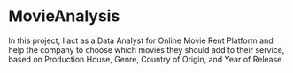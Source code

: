 # MovieAnalysis
In this project, I act as a Data Analyst for Online Movie Rent Platform and help the company to choose which movies they should add to their service, based on Production House, Genre, Country of Origin, and Year of Release
